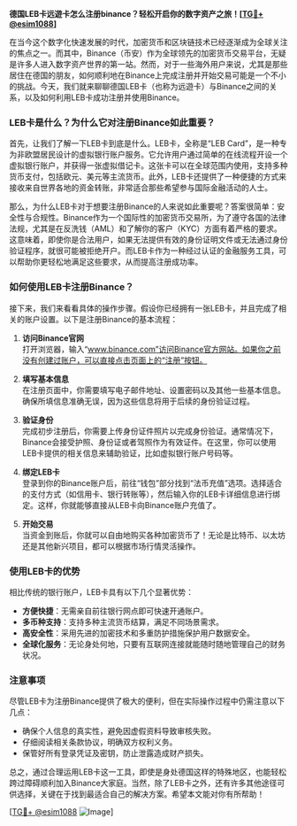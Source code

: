 **德国LEB卡远遊卡怎么注册binance？轻松开启你的数字资产之旅！[[TG💪+ @esim1088](https://t.me/s/esim1088)]**

在当今这个数字化快速发展的时代，加密货币和区块链技术已经逐渐成为全球关注的焦点之一。而其中，Binance（币安）作为全球领先的加密货币交易平台，无疑是许多人进入数字资产世界的第一站。然而，对于一些海外用户来说，尤其是那些居住在德国的朋友，如何顺利地在Binance上完成注册并开始交易可能是一个不小的挑战。今天，我们就来聊聊德国LEB卡（也称为远遊卡）与Binance之间的关系，以及如何利用LEB卡成功注册并使用Binance。

### LEB卡是什么？为什么它对注册Binance如此重要？

首先，让我们了解一下LEB卡到底是什么。LEB卡，全称是“LEB Card”，是一种专为非欧盟居民设计的虚拟银行账户服务。它允许用户通过简单的在线流程开设一个虚拟银行账户，并获得一张虚拟借记卡。这张卡可以在全球范围内使用，支持多种货币支付，包括欧元、美元等主流货币。此外，LEB卡还提供了一种便捷的方式来接收来自世界各地的资金转账，非常适合那些希望参与国际金融活动的人士。

那么，为什么LEB卡对于想要注册Binance的人来说如此重要呢？答案很简单：安全性与合规性。Binance作为一个国际性的加密货币交易所，为了遵守各国的法律法规，尤其是在反洗钱（AML）和了解你的客户（KYC）方面有着严格的要求。这意味着，即使你是合法用户，如果无法提供有效的身份证明文件或无法通过身份验证程序，就很可能被拒绝开户。而LEB卡作为一种经过认证的金融服务工具，可以帮助你更轻松地满足这些要求，从而提高注册成功率。

### 如何使用LEB卡注册Binance？

接下来，我们来看看具体的操作步骤。假设你已经拥有一张LEB卡，并且完成了相关的账户设置。以下是注册Binance的基本流程：

1. **访问Binance官网**  
   打开浏览器，输入“www.binance.com”访问Binance官方网站。如果你之前没有创建过账户，可以直接点击页面上的“注册”按钮。

2. **填写基本信息**  
   在注册页面中，你需要填写电子邮件地址、设置密码以及其他一些基本信息。确保所填信息准确无误，因为这些信息将用于后续的身份验证过程。

3. **验证身份**  
   完成初步注册后，你需要上传身份证件照片以完成身份验证。通常情况下，Binance会接受护照、身份证或者驾照作为有效证件。在这里，你可以使用LEB卡提供的相关信息来辅助验证，比如虚拟银行账户号码等。

4. **绑定LEB卡**  
   登录到你的Binance账户后，前往“钱包”部分找到“法币充值”选项。选择适合的支付方式（如信用卡、银行转账等），然后输入你的LEB卡详细信息进行绑定。这样，你就能够直接从LEB卡向Binance账户充值了。

5. **开始交易**  
   当资金到账后，你就可以自由地购买各种加密货币了！无论是比特币、以太坊还是其他新兴项目，都可以根据市场行情灵活操作。

### 使用LEB卡的优势

相比传统的银行账户，LEB卡具有以下几个显著优势：

- **方便快捷**：无需亲自前往银行网点即可快速开通账户。
- **多币种支持**：支持多种主流货币结算，满足不同场景需求。
- **高安全性**：采用先进的加密技术和多重防护措施保护用户数据安全。
- **全球化服务**：无论身处何地，只要有互联网连接就能随时随地管理自己的财务状况。

### 注意事项

尽管LEB卡为注册Binance提供了极大的便利，但在实际操作过程中仍需注意以下几点：

- 确保个人信息的真实性，避免因虚假资料导致审核失败。
- 仔细阅读相关条款协议，明确双方权利义务。
- 保管好所有登录凭证及密钥，防止泄露造成财产损失。

总之，通过合理运用LEB卡这一工具，即使是身处德国这样的特殊地区，也能轻松跨过障碍顺利加入Binance大家庭。当然，除了LEB卡之外，还有许多其他途径可供选择，关键在于找到最适合自己的解决方案。希望本文能对你有所帮助！

[[TG💪+ @esim1088](https://t.me/s/esim1088) ![Image](https://i.postimg.cc/4NQfJmqS/Snipaste-2025-05-13-00-14-12.png)]